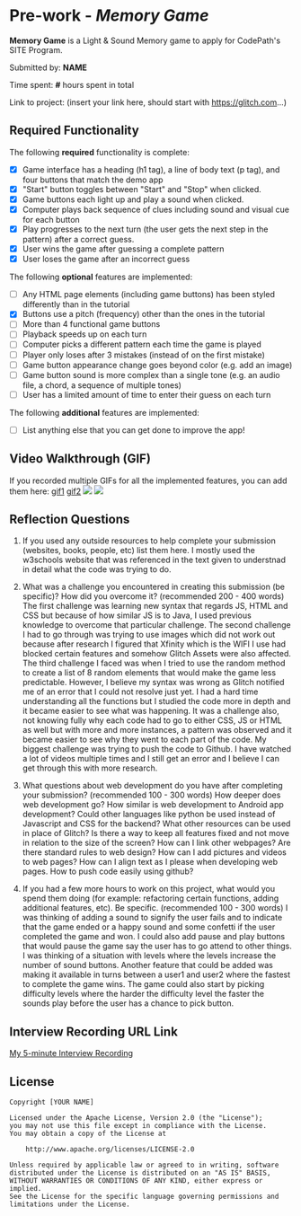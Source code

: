 # Pre-work - *Memory Game*

**Memory Game** is a Light & Sound Memory game to apply for CodePath's SITE Program. 

Submitted by: **NAME**

Time spent: **#** hours spent in total

Link to project: (insert your link here, should start with https://glitch.com...)

## Required Functionality

The following **required** functionality is complete:

* [x] Game interface has a heading (h1 tag), a line of body text (p tag), and four buttons that match the demo app
* [x] "Start" button toggles between "Start" and "Stop" when clicked. 
* [x] Game buttons each light up and play a sound when clicked. 
* [x] Computer plays back sequence of clues including sound and visual cue for each button
* [x] Play progresses to the next turn (the user gets the next step in the pattern) after a correct guess. 
* [x] User wins the game after guessing a complete pattern
* [x] User loses the game after an incorrect guess

The following **optional** features are implemented:

* [ ] Any HTML page elements (including game buttons) has been styled differently than in the tutorial
* [x] Buttons use a pitch (frequency) other than the ones in the tutorial
* [ ] More than 4 functional game buttons
* [ ] Playback speeds up on each turn
* [ ] Computer picks a different pattern each time the game is played
* [ ] Player only loses after 3 mistakes (instead of on the first mistake)
* [ ] Game button appearance change goes beyond color (e.g. add an image)
* [ ] Game button sound is more complex than a single tone (e.g. an audio file, a chord, a sequence of multiple tones)
* [ ] User has a limited amount of time to enter their guess on each turn

The following **additional** features are implemented:

- [ ] List anything else that you can get done to improve the app!

## Video Walkthrough (GIF)

If you recorded multiple GIFs for all the implemented features, you can add them here:
[gif1](https://recordit.co/apRzf6lksr)
[gif2](https://recordit.co/HEWb5Ww8vf)
![](gif3-link-here)
![](gif4-link-here)

## Reflection Questions
1. If you used any outside resources to help complete your submission (websites, books, people, etc) list them here. 
I mostly used the w3schools website that was referenced in the text given to understnad in  detail what the code was trying to do.

2. What was a challenge you encountered in creating this submission (be specific)? How did you overcome it? (recommended 200 - 400 words) 
The first challenge was learning new syntax that regards JS, HTML and CSS but because of how similar JS is to Java, I used previous knowledge to overcome that particular challenge. The second challenge I had to go through was trying to use images which did not work out because after research I figured that Xfinity which is the WIFI I use had blocked certain features and somehow Glitch Assets were also affected. The third challenge I faced was when I tried to use the random method to create a list of 8 random elements that would make the game less predictable. However, I believe my syntax was wrong as Glitch notified me of an error that I could not resolve just yet. I had a hard time understanding all the functions but I studied the code more in depth and it became easier to see what was happening. It was a challenge also, not knowing fully why each code had to go to either CSS, JS or HTML as well but with more and more instances, a pattern was observed and it became easier to see why they went to each part of the code. My biggest challenge was trying to push the code to Github. I have watched a lot of videos multiple times and I still get an error and I believe I can get through this with more research.

3. What questions about web development do you have after completing your submission? (recommended 100 - 300 words) 
How deeper does web development go?
How similar is web development to Android app development?
Could other languages like python be used instead of Javascript and CSS for the backend?
What other resources can be used in place of Glitch?
Is there a way to keep all features fixed and not move in relation to the size of the screen?
How can I link other webpages?
Are there standard rules to web design?
How can I add pictures and videos to web pages?
How can I align text as I please when developing web pages.
How to push code easily using github?








4. If you had a few more hours to work on this project, what would you spend them doing (for example: refactoring certain functions, adding additional features, etc). Be specific. (recommended 100 - 300 words) 
I was thinking of adding a sound to signify the user fails and to indicate that the game ended or a happy sound and some confetti if the user completed the game and won. 
I could also add pause and play buttons that would pause the game say the user has to go attend to other things.
I was thinking of a situation with levels where the levels increase the number of sound buttons.
Another feature that could be added was making it available in turns between a user1 and user2 where the fastest to complete the game wins.
The game could also start by picking difficulty levels where the harder the difficulty level the faster the sounds play before the user has a chance to pick button.




## Interview Recording URL Link

[My 5-minute Interview Recording](https://youtu.be/yu2ydDmD1hs)


## License

    Copyright [YOUR NAME]

    Licensed under the Apache License, Version 2.0 (the "License");
    you may not use this file except in compliance with the License.
    You may obtain a copy of the License at

        http://www.apache.org/licenses/LICENSE-2.0

    Unless required by applicable law or agreed to in writing, software
    distributed under the License is distributed on an "AS IS" BASIS,
    WITHOUT WARRANTIES OR CONDITIONS OF ANY KIND, either express or implied.
    See the License for the specific language governing permissions and
    limitations under the License.
